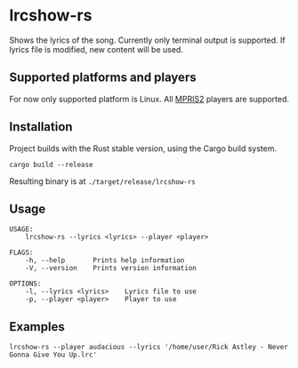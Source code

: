 # lrcshow-rs
Shows the lyrics of the song. Currently only terminal output is supported.
If lyrics file is modified, new content will be used.

## Supported platforms and players
For now only supported platform is Linux.
All [MPRIS2](https://specifications.freedesktop.org/mpris-spec/latest/) players are supported.

## Installation
Project builds with the Rust stable version, using the Cargo build system.

`cargo build --release`

Resulting binary is at `./target/release/lrcshow-rs`

## Usage
```
USAGE:
    lrcshow-rs --lyrics <lyrics> --player <player>

FLAGS:
    -h, --help       Prints help information
    -V, --version    Prints version information

OPTIONS:
    -l, --lyrics <lyrics>    Lyrics file to use
    -p, --player <player>    Player to use
```

## Examples
```
lrcshow-rs --player audacious --lyrics '/home/user/Rick Astley - Never Gonna Give You Up.lrc'
```
